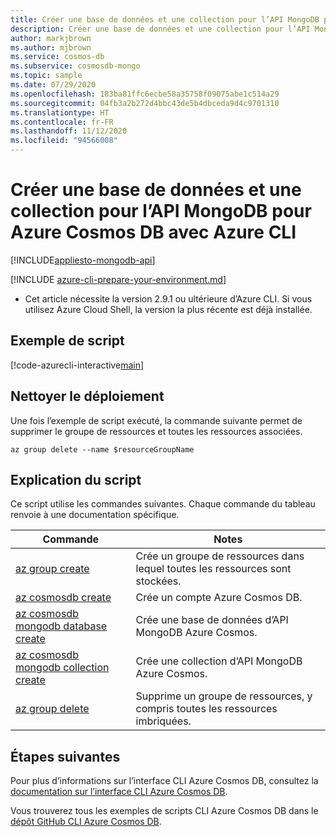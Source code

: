 ```yaml
---
title: Créer une base de données et une collection pour l’API MongoDB pour Azure Cosmos DB
description: Créer une base de données et une collection pour l’API MongoDB pour Azure Cosmos DB
author: markjbrown
ms.author: mjbrown
ms.service: cosmos-db
ms.subservice: cosmosdb-mongo
ms.topic: sample
ms.date: 07/29/2020
ms.openlocfilehash: 183ba81ffc6ecbe58a35758f09075abe1c514a29
ms.sourcegitcommit: 04fb3a2b272d4bbc43de5b4dbceda9d4c9701310
ms.translationtype: HT
ms.contentlocale: fr-FR
ms.lasthandoff: 11/12/2020
ms.locfileid: "94566008"
---
```

# <a name="create-a-database-and-collection-for-mongodb-api-for-azure-cosmos-db-using-azure-cli"></a>Créer une base de données et une collection pour l’API MongoDB pour Azure Cosmos DB avec Azure CLI
[!INCLUDE[appliesto-mongodb-api](../../../includes/appliesto-mongodb-api.md)]

[!INCLUDE [azure-cli-prepare-your-environment.md](../../../../../includes/azure-cli-prepare-your-environment.md)]

- Cet article nécessite la version 2.9.1 ou ultérieure d’Azure CLI. Si vous utilisez Azure Cloud Shell, la version la plus récente est déjà installée.

## <a name="sample-script"></a>Exemple de script

[!code-azurecli-interactive[main](../../../../../cli_scripts/cosmosdb/mongodb/create.sh "Create an Azure Cosmos DB MongoDB API account, database, and collection.")]

## <a name="clean-up-deployment"></a>Nettoyer le déploiement

Une fois l’exemple de script exécuté, la commande suivante permet de supprimer le groupe de ressources et toutes les ressources associées.

```azurecli-interactive
az group delete --name $resourceGroupName
```

## <a name="script-explanation"></a>Explication du script

Ce script utilise les commandes suivantes. Chaque commande du tableau renvoie à une documentation spécifique.

| Commande | Notes |
|---|---|
| [az group create](/cli/azure/group#az-group-create) | Crée un groupe de ressources dans lequel toutes les ressources sont stockées. |
| [az cosmosdb create](/cli/azure/cosmosdb#az-cosmosdb-create) | Crée un compte Azure Cosmos DB. |
| [az cosmosdb mongodb database create](/cli/azure/cosmosdb/mongodb/database#az-cosmosdb-mongodb-database-create) | Crée une base de données d’API MongoDB Azure Cosmos. |
| [az cosmosdb mongodb collection create](/cli/azure/cosmosdb/mongodb/collection#az-cosmosdb-mongodb-collection-create) | Crée une collection d’API MongoDB Azure Cosmos. |
| [az group delete](/cli/azure/resource#az-resource-delete) | Supprime un groupe de ressources, y compris toutes les ressources imbriquées. |

## <a name="next-steps"></a>Étapes suivantes

Pour plus d’informations sur l’interface CLI Azure Cosmos DB, consultez la [documentation sur l’interface CLI Azure Cosmos DB](/cli/azure/cosmosdb).

Vous trouverez tous les exemples de scripts CLI Azure Cosmos DB dans le [dépôt GitHub CLI Azure Cosmos DB](https://github.com/Azure-Samples/azure-cli-samples/tree/master/cosmosdb).
